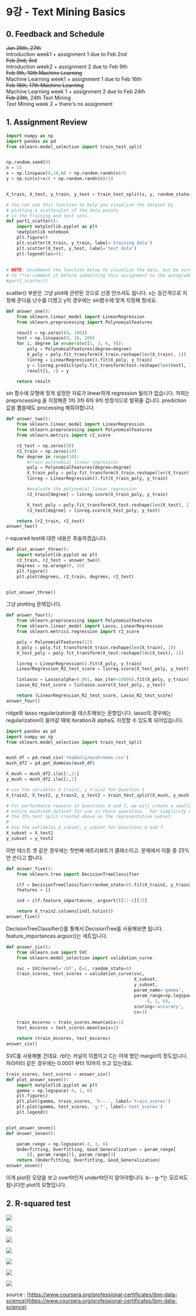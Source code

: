 # 9강 - Text Mining Basics

## 0. Feedback and Schedule

~~Jan 26th, 27th~~   
Introduction week1 + assignment 1 due to Feb 2nd  
~~Feb 2nd,  3rd~~   
Introduction week2 + assignment 2 due to Feb 9th  
~~Feb 9th, 10th Machine Learning~~  
Machine Learning week1 + assignment 1 due to Feb 16th  
~~Feb 16th, 17th Machine Learning~~  
Machine Learning week 1 + assignment 2 due to Feb 24th  
~~Feb 23th~~, 24th Text Mining  
Text Mining week 2 + there's no assignment

## 1. Assignment Review

```python
import numpy as np
import pandas as pd
from sklearn.model_selection import train_test_split


np.random.seed(0)
n = 15
x = np.linspace(0,10,n) + np.random.randn(n)/5
y = np.sin(x)+x/6 + np.random.randn(n)/10


X_train, X_test, y_train, y_test = train_test_split(x, y, random_state=0)

# You can use this function to help you visualize the dataset by
# plotting a scatterplot of the data points
# in the training and test sets.
def part1_scatter():
    import matplotlib.pyplot as plt
    %matplotlib notebook
    plt.figure()
    plt.scatter(X_train, y_train, label='training data')
    plt.scatter(X_test, y_test, label='test data')
    plt.legend(loc=4);
    
    
# NOTE: Uncomment the function below to visualize the data, but be sure 
# to **re-comment it before submitting this assignment to the autograder**.   
#part1_scatter()
```

scatter\(\) 부분은 그냥 plot에 관련된 것으로 신경 안쓰셔도 됩니다. x는 등간격으로 지정해 준다음 난수를 더했고 y의 경우에는 sin함수에 맞게 지정해 줬네요.

```python
def answer_one():
    from sklearn.linear_model import LinearRegression
    from sklearn.preprocessing import PolynomialFeatures

    result = np.zeros((4, 100))
    test = np.linspace(0, 10, 100)
    for i, degree in enumerate([1, 3, 6, 9]):
        poly = PolynomialFeatures(degree=degree)
        X_poly = poly.fit_transform(X_train.reshape(len(X_train), 1))
        linreg = LinearRegression().fit(X_poly, y_train)
        y = linreg.predict(poly.fit_transform(test.reshape(len(test), 1)))
        result[i, :] = y

    return result
```

sin 함수에 모형에 맞게 설정한 자료가 linear하게 regression 될리가 없습니다. 저희는 preprocessing 을 지정해준 1차 3차 6차 9차 방정식으로 발꿔줄 겁니다. prediction 값을 뽑을때도 processing 해줘야합니다.

```python
def answer_two():
    from sklearn.linear_model import LinearRegression
    from sklearn.preprocessing import PolynomialFeatures
    from sklearn.metrics import r2_score

    r2_test = np.zeros(10)
    r2_train = np.zeros(10)
    for degree in range(10):
        #train polynomial linear regression
        poly = PolynomialFeatures(degree=degree)
        X_train_poly = poly.fit_transform(X_train.reshape(len(X_train), 1))
        linreg = LinearRegression().fit(X_train_poly, y_train)

        #evaluate the polynomial linear regression
        r2_train[degree] = linreg.score(X_train_poly, y_train)

        X_test_poly = poly.fit_transform(X_test.reshape(len(X_test), 1))
        r2_test[degree] = linreg.score(X_test_poly, y_test)

    return (r2_train, r2_test)
answer_two()
```

r-squared test에 대한 내용은 후술하겠습니다.

```python
def plot_answer_three():
    import matplotlib.pyplot as plt
    r2_train, r2_test = answer_two()
    degrees = np.arange(0, 10)
    plt.figure()
    plt.plot(degrees, r2_train, degrees, r2_test)


plot_answer_three()
```

그냥 plotting 문제입니다.

```python
def answer_four():
    from sklearn.preprocessing import PolynomialFeatures
    from sklearn.linear_model import Lasso, LinearRegression
    from sklearn.metrics.regression import r2_score

    poly = PolynomialFeatures(12)
    X_poly = poly.fit_transform(X_train.reshape(len(X_train), 1))
    X_test_poly = poly.fit_transform(X_test.reshape(len(X_test), 1))

    linreg = LinearRegression().fit(X_poly, y_train)
    LinearRegression_R2_test_score = linreg.score(X_test_poly, y_test)

    linlasso = Lasso(alpha=0.001, max_iter=10000).fit(X_poly, y_train)
    Lasso_R2_test_score = linlasso.score(X_test_poly, y_test)

    return (LinearRegression_R2_test_score, Lasso_R2_test_score)
answer_four()
```

ridge와 lasso regularization을 테스트해보는 문항입니다. lasso의 경우에는 regularization이 들어갈 때에 iteration과 alpha도 지정할 수 있도록 되어있습니다.

```python
import pandas as pd
import numpy as np
from sklearn.model_selection import train_test_split


mush_df = pd.read_csv('readonly/mushrooms.csv')
mush_df2 = pd.get_dummies(mush_df)

X_mush = mush_df2.iloc[:,2:]
y_mush = mush_df2.iloc[:,1]

# use the variables X_train2, y_train2 for Question 5
X_train2, X_test2, y_train2, y_test2 = train_test_split(X_mush, y_mush, random_state=0)

# For performance reasons in Questions 6 and 7, we will create a smaller version of the
# entire mushroom dataset for use in those questions.  For simplicity we'll just re-use
# the 25% test split created above as the representative subset.
#
# Use the variables X_subset, y_subset for Questions 6 and 7.
X_subset = X_test2
y_subset = y_test2
```

이번 테스트 셋 같은 경우에는 첫번째 애트리뷰트가 클래스이고. 문제에서 이들 중 25%만 쓴다고 합니다.

```python
def answer_five():
    from sklearn.tree import DecisionTreeClassifier

    clf = DecisionTreeClassifier(random_state=0).fit(X_train2, y_train2)
    features = []

    ind = clf.feature_importances_.argsort()[::-1][:5]

    return X_train2.columns[ind].tolist()
answer_five()
```

DecisionTreeClassifier\(\)를 통해서 DecisionTree를 사용해보면 됩니다. feature\_importances.argsor\(\)는 세트입니다.

```python
def answer_six():
    from sklearn.svm import SVC
    from sklearn.model_selection import validation_curve

    svc = SVC(kernel='rbf', C=1, random_state=0)
    train_scores, test_scores = validation_curve(svc,
                                                 X_subset,
                                                 y_subset,
                                                 param_name='gamma',
                                                 param_range=np.logspace(
                                                     -4, 1, 6),
                                                 scoring='accuracy',
                                                 cv=3)

    train_mscores = train_scores.mean(axis=1)
    test_mscores = test_scores.mean(axis=1)

    return (train_mscores, test_mscores)
answer_six()
```

SVC를 사용해볼 건데요. rbf는 커널의 이름이고 C는 어제 했던 margin의 정도입니다. 파라미터 같은 경우에는 0.0001 부터 10까지 쓰고 있는데요. 

```python
train_scores, test_scores = answer_six()
def plot_answer_seven():
    import matplotlib.pyplot as plt
    gamma = np.logspace(-4, 1, 6)
    plt.figure()
    plt.plot(gamma, train_scores, 'b--.', label='train_scores')
    plt.plot(gamma, test_scores, 'g-*', label='test_scores')
    plt.legend()


plot_answer_seven()
def answer_seven():

    param_range = np.logspace(-4, 1, 6)
    Underfitting, Overfitting, Good_Generalization = param_range[
        0], param_range[5], param_range[3]
    return (Underfitting, Overfitting, Good_Generalization)
answer_seven()
```

이게 plot된 모양을 보고 overfit인지 underfit인지 알아야합니다. b-- g-\*는 모르셔도 됩니다만 plot의 모형입니다. 

## 2. R-squared test

![](.gitbook/assets/image%20%2822%29.png)

![](.gitbook/assets/image%20%2816%29.png)

![](.gitbook/assets/image%20%2818%29.png)

![](.gitbook/assets/image%20%2819%29.png)

![](.gitbook/assets/image%20%2820%29.png)

![](.gitbook/assets/image%20%2821%29.png)

![](.gitbook/assets/image%20%2817%29.png)

source : [https://www.coursera.org/professional-certificates/ibm-data-science](https://www.coursera.org/professional-certificates/ibm-data-science)

